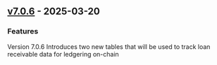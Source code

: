 ## [v7.0.6](https://github.com/provenance-io/explorer-service/releases/tag/v7.0.6) - 2025-03-20

### Features

Version 7.0.6 Introduces two new tables that will be used to track loan receivable data 
for ledgering on-chain
